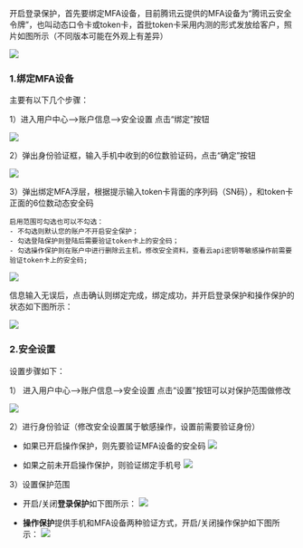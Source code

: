 
开启登录保护，首先要绑定MFA设备，目前腾讯云提供的MFA设备为“腾讯云安全令牌”，也叫动态口令卡或token卡，首批token卡采用内测的形式发放给客户，照片如图所示（不同版本可能在外观上有差异）

![](https://mc.qcloudimg.com/static/img/e5fd0f764b6a40626557beb032a4d6b2/image.png)

### 1.绑定MFA设备

主要有以下几个步骤：

1）进入用户中心-->账户信息-->安全设置 点击“绑定”按钮

![](https://mc.qcloudimg.com/static/img/b0c34237e3eb039c08b8694693ef4f62/image.png)

2）弹出身份验证框，输入手机中收到的6位数验证码，点击“确定”按钮

![](https://mc.qcloudimg.com/static/img/4e7970d5974b2eb9ee58ea00464082f8/image.png)

3）弹出绑定MFA浮层，根据提示输入token卡背面的序列码（SN码），和token卡正面的6位数动态安全码

    启用范围可勾选也可以不勾选：
    - 不勾选则默认您的账户不开启安全保护；
    - 勾选登陆保护则登陆后需要验证token卡上的安全码；
    - 勾选操作保护则在账户中进行删除云主机，修改安全资料，查看云api密钥等敏感操作前需要验证token卡上的安全码;

![](https://mc.qcloudimg.com/static/img/c57a49c292c5ffae8f194e02c5f71172/image.png)

信息输入无误后，点击确认则绑定完成，绑定成功，并开启登录保护和操作保护的状态如下图所示：

![](https://mc.qcloudimg.com/static/img/987b808159aef64c0cfdb14be3a4669c/image.png)


### 2.安全设置

设置步骤如下：

1） 进入用户中心-->账户信息-->安全设置 点击“设置”按钮可以对保护范围做修改

![](https://mc.qcloudimg.com/static/img/213d074d0277fb1141f1fc2f3b2c3066/image.png)

2）进行身份验证（修改安全设置属于敏感操作，设置前需要验证身份）

  - 如果已开启操作保护，则先要验证MFA设备的安全码
  ![](https://mc.qcloudimg.com/static/img/709c35c50c3c85bc7699e20f23c9c3ed/image.png)

  - 如果之前未开启操作保护，则验证绑定手机号
  ![](https://mc.qcloudimg.com/static/img/4e7970d5974b2eb9ee58ea00464082f8/image.png)

3）设置保护范围

  - 开启/关闭**登录保护**如下图所示：
  ![](https://mc.qcloudimg.com/static/img/a3d50930a5dab20b2fa88f9be80217fa/image.png)
  
  - **操作保护**提供手机和MFA设备两种验证方式，开启/关闭操作保护如下图所示：
  ![](https://mc.qcloudimg.com/static/img/f66017d74d9975d1fa3de07cda2ae69f/image.png)

